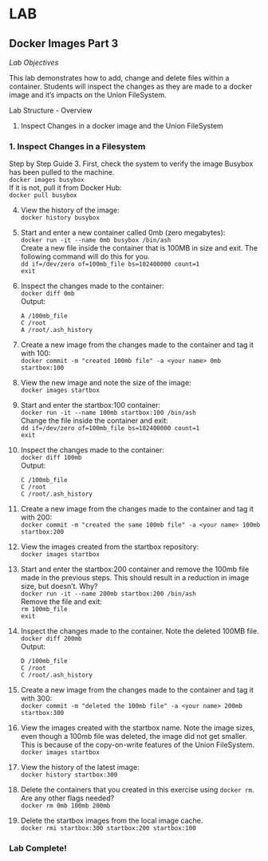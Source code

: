 # LAB
## Docker Images Part 3

*Lab Objectives*

This lab demonstrates how to add, change and delete files within a container. Students will inspect the changes as they are made to a docker image and it’s impacts on the Union FileSystem.

Lab Structure - Overview
1.	Inspect Changes in a docker image and the Union FileSystem

### 1. Inspect Changes in a Filesystem
Step by Step Guide
3.	First, check the system to verify the image Busybox has been pulled to the machine.  
    `docker images busybox`  
    If it is not, pull it from Docker Hub:  
    `docker pull busybox`

4.	View the history of the image:  
    `docker history busybox`

5.	Start and enter a new container called 0mb (zero megabytes):  
    `docker run -it --name 0mb busybox /bin/ash`  
    Create a new file inside the container that is 100MB in size and exit. The following command will do this for you.   
    `dd if=/dev/zero of=100mb_file bs=102400000 count=1`  
    `exit`  

6.	Inspect the changes made to the container:  
    `docker diff 0mb`  
    Output:  
    
    ```
    A /100mb_file
    C /root
    A /root/.ash_history
    ```
    
7.	Create a new image from the changes made to the container and tag it with 100:  
    `docker commit -m "created 100mb file" -a <your name> 0mb startbox:100`

8.	View the new image and note the size of the image:  
    `docker images startbox`

9.	Start and enter the startbox:100 container:  
    `docker run -it --name 100mb startbox:100 /bin/ash`  
    Change the file inside the container and exit:  
    `dd if=/dev/zero of=100mb_file bs=102400000 count=1`  
    `exit`

10.	Inspect the changes made to the container:  
    `docker diff 100mb`  
    Output:
    ```
    C /100mb_file
    C /root
    C /root/.ash_history
    ```

11.	Create a new image from the changes made to the container and tag it with 200:  
    `docker commit -m "created the same 100mb file" -a <your name> 100mb startbox:200`

12.	View the images created from the startbox repository:  
    `docker images startbox`

13.	Start and enter the startbox:200 container and remove the 100mb file made in the previous steps. This should result in a reduction in image size, but doesn’t. Why?  
    `docker run -it --name 200mb startbox:200 /bin/ash`  
    Remove the file and exit:  
    `rm 100mb_file`  
    `exit`  

14.	Inspect the changes made to the container. Note the deleted 100MB file.  
    `docker diff 200mb`  
    Output:
    ```
    D /100mb_file
    C /root
    C /root/.ash_history
    ```

15.	Create a new image from the changes made to the container and tag it with 300:  
    `docker commit -m "deleted the 100mb file" -a <your name> 200mb startbox:300`

16.	View the images created with the startbox name. Note the image sizes, even though a 100mb file was deleted, the image did not get smaller. This is because of the copy-on-write features of the Union FileSystem.  
    `docker images startbox`

17.	View the history of the latest image:  
    `docker history startbox:300`

18.	Delete the containers that you created in this exercise using `docker rm`. Are any other flags needed?  
    `docker rm 0mb 100mb 200mb`

18.	Delete the startbox images from the local image cache.  
    `docker rmi startbox:300 startbox:200 startbox:100`

### Lab Complete!
